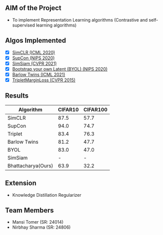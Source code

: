 ## **AIM of the Project**

- To implement Representation Learning algorithms (Contrastive and self-supervised learning algorithms)

## **Algos Implemented**

- [x] [SimCLR (ICML 2020)](https://arxiv.org/pdf/2002.05709)
- [x] [SupCon (NIPS 2020)](https://proceedings.neurips.cc/paper/2020/file/d89a66c7c80a29b1bdbab0f2a1a94af8-Paper.pdf)
- [x] [SimSiam (CVPR 2021)](https://openaccess.thecvf.com/content/CVPR2021/papers/Chen_Exploring_Simple_Siamese_Representation_Learning_CVPR_2021_paper.pdf)
- [x] [Bootstrap your own Latent (BYOL) (NIPS 2020)](https://arxiv.org/pdf/2006.07733)
- [x] [Barlow Twins (ICML 2021)](https://arxiv.org/pdf/2103.03230)
- [x] [TripletMarginLoss (CVPR 2015)](https://www.cv-foundation.org/openaccess/content_cvpr_2015/papers/Schroff_FaceNet_A_Unified_2015_CVPR_paper.pdf)

<!-- - [ ] [Momentum Contrast (MoCo) (CVPR 2020)](https://openaccess.thecvf.com/content_CVPR_2020/papers/He_Momentum_Contrast_for_Unsupervised_Visual_Representation_Learning_CVPR_2020_paper.pdf) -->


## **Results**

|Algorithm|CIFAR10|CIFAR100|
|---|---|---|
|SimCLR|87.5|57.7|
|SupCon|94.0|74.7|
|Triplet|83.4|76.3|
|Barlow Twins|81.2|47.7|
|BYOL|83.0|47.0|
|SimSiam|-|-|
|Bhattacharya(Ours)|63.9|32.2|

## **Extension**

- Knowledge Distillation Regularizer

## **Team Members**

- Mansi Tomer (SR: 24014)
- Nirbhay Sharma (SR: 24806)